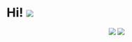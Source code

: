 # Hi! ![](https://komarev.com/ghpvc/?username=Simaant&color=red)

<p align="center">
	<img src="https://github-readme-stats.vercel.app/api/top-langs/?username=Simaant&layout=compact&langs_count=5&theme=tokyonight" />
	<img src="https://github-readme-stats.vercel.app/api?username=Simaant&show_icons=true&hide=prs,issues,contribs&line_height=25&theme=tokyonight" />
</p>



